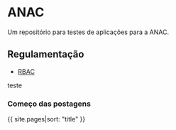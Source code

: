 # ANAC

Um repositório para testes de aplicações para a ANAC.

## Regulamentação ##

- [RBAC](docs/regulamentacao/RBAC001.md)

teste

### Começo das postagens ###

{{ site.pages|sort: "title" }}
